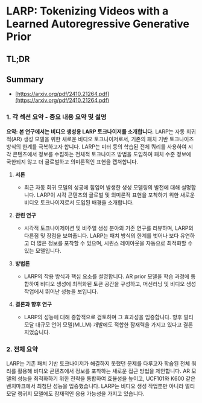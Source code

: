 # LARP: Tokenizing Videos with a Learned Autoregressive Generative Prior
## TL;DR
## Summary
- [https://arxiv.org/pdf/2410.21264.pdf](https://arxiv.org/pdf/2410.21264.pdf)

### 1. 각 섹션 요약 - 중요 내용 요약 및 설명

**요약: 본 연구에서는 비디오 생성용 LARP 토크나이저를 소개합니다.** 
LARP는 자동 회귀적(AR) 생성 모델을 위한 새로운 비디오 토크나이저로서, 기존의 패치 기반 토크나이즈 방식의 한계를 극복하고자 합니다. LARP는 미터 등의 학습된 전체 쿼리를 사용하여 시각 콘텐츠에서 정보를 수집하는 전체적 토크나이즈 방법을 도입하여 패치 수준 정보에 국한되지 않고 더 글로벌하고 의미론적인 표현을 캡쳐합니다.

1. **서론**  
   - 최근 자동 회귀 모델의 성공에 힘입어 발생한 생성 모델링의 발전에 대해 설명합니다. LARP이 시각 콘텐츠의 글로벌 및 의미론적 표현을 포착하기 위한 새로운 비디오 토크나이저로서 도입된 배경을 소개합니다.

2. **관련 연구**  
   - 시각적 토크나이제이션 및 비주얼 생성 분야의 기존 연구를 리뷰하며, LARP의 다른점 및 장점을 보여줍니다. LARP는 패치 방식의 한계를 벗어나 보다 유연하고 더 많은 정보를 포착할 수 있으며, 시퀀스 레이아웃을 자동으로 최적화할 수 있는 모델입니다.

3. **방법론**  
   - LARP의 작용 방식과 핵심 요소를 설명합니다. AR prior 모델을 학습 과정에 통합하여 비디오 생성에 최적화된 토큰 공간을 구성하고, 머신러닝 및 비디오 생성 작업에서 뛰어난 성능을 보입니다.

4. **결론과 향후 연구**  
   - LARP의 성능에 대해 종합적으로 검토하며 그 효과성을 입증합니다. 향후 멀티모달 대규모 언어 모델(MLLM) 개발에도 적합한 잠재력을 가지고 있다고 결론지었습니다.

### 2. 전체 요약
LARP는 기존 패치 기반 토크나이저가 해결하지 못했던 문제를 다루고자 학습된 전체 쿼리를 활용해 비디오 콘텐츠에서 정보를 포착하는 새로운 접근 방법을 제안합니다. AR 모델의 성능을 최적화하기 위한 전략을 통합하여 효율성을 높이고, UCF101와 K600 같은 벤치마크에서 최첨단 성능을 입증했습니다. LARP는 비디오 생성 작업뿐만 아니라 멀티모달 랭귀지 모델에도 잠재적인 응용 가능성을 가지고 있습니다.